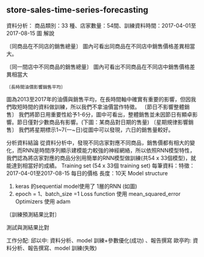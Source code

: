 ## store-sales-time-series-forecasting
資料分析：
	商品類別：33 種、店家數量：54間、訓練資料時間：2017-04-01至2017-08-15
圖	解說

〔同商品在不同店的銷售總量〕
圖內可看出同商品在不同店中銷售價格差異相當大。


〔同一間店中不同商品的銷售總量〕
圖內可看出不同商品在不同店中銷售價格差異相當大

 	〔長時間油價影響銷售平均〕
圖為2013至2017年的油價與銷售平均，在長時間軸中確實有重要的影響，但因我們取短時間的資料做訓練，所以我們不拿油價當作特徵。
 	〔節日不影響整體銷售〕
我們將節日用重要性給予1-6分，圖中可看出，整體銷售並未因節日有顯卓影響。節日僅對少數商品有影響。(下圖：某商品對日期的售量) 
 	〔星期規律影響銷售〕
我們將星期標示1~7(一~日)從圖中可以發現，六日的銷售量較好。

分析資料結論
從資料分析中，發現不同店家對應不同商品，銷售價都有相大的變化，而RNN是時間序列顯示建模能力較強的神經網絡，所以依照RNN模型特性，我們認為將店家對應的商品分別用簡單的RNN模型做訓練(共54 x 33個模型)，就能達到相當好的成績。 
Training set (54 x 33個 training set)
每筆資料：特徵：2017-04-01至2017-08-15 每日的價格
		  長度：10天
Model
structure
1.	keras 的sequential model使用了 1層的RNN  (如圖)
2.	epoch = 1、batch_size =1
Loss function
	使用 mean_squared_error
Optimizers 
	使用 adam

〔訓練預測結果比對〕
 
測試與測結果比對
 
工作分配:
邱以中:  資料分析、model 訓練+參數優化(成功) 、報告撰寫
歐亭昀:  資料分析、報告撰寫、model 訓練(失敗)
